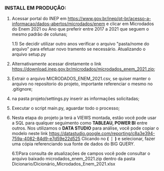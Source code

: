 ### INSTALL EM PRODUÇÃO:

1) Acessar portal do INEP em <https://www.gov.br/inep/pt-br/acesso-a-informacao/dados-abertos/microdados/enem> e clicar em Microdados do Enem 2021 ou Ano que preferir entre 2017 a 2021 que seguem o mesmo padrão de colunas;

    1.1) Se decidir utilizar outro anos verificar o arquivo "pasta/nome do arquivo" 
    para efetuar novo tramento se necessário. Atualizando o arquivo setup.py

2) Alternativamente acessar diretamente o link <https://download.inep.gov.br/microdados/microdados_enem_2021.zip>;

3) Extrair o arquivo MICRODADOS_ENEM_2021.csv, se quiser manter o arquivo no repositorio do projeto, importante referenciar o mesmo no .gitignore;

4) na pasta projeto/settings.py inserir as informações solicitadas;

5) Executar o script main.py, aguardar todo o processo;

6) Nesta etapa do projeto ja terá a VIEWS montada, estão você pode usar a SQL
para qualquer seguimento como **TABLEAU, POWER BI** entre outros. Nos utilizamos
o **DATA STUDIO** para análise, você pode copiar o modelo neste link
<https://datastudio.google.com/reporting/c8a3e394-759a-4082-84d9-e7d59e22d525>
Clicando no **( ⋮ )** e selecionar, fazer uma cópia referenciando sua fonte de dados do BIG QUERY.

    6.1)Para consulta de atualizações de campos você pode consultar o arquivo baixado microdados_enem_2021.zip dentro da pasta Dicionario/Dicionário_Microdados_Enem_2021.xlsx
 
